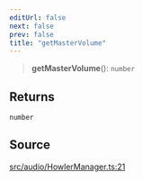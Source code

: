 ```yaml
---
editUrl: false
next: false
prev: false
title: "getMasterVolume"
---
```


> **getMasterVolume**(): `number`

## Returns

`number`

## Source

[src/audio/HowlerManager.ts:21](https://github.com/relishinc/dill-pixel/blob/543438455c9a47928084300159416186c2aa1095/src/audio/HowlerManager.ts#L21)
